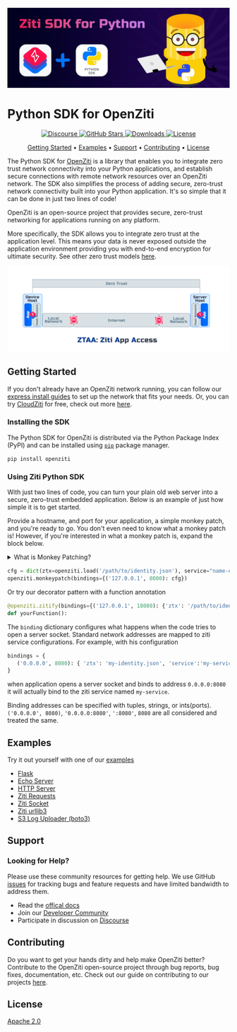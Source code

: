 ![Ziggy loves python](https://raw.githubusercontent.com/openziti/branding/main/images/banners/Python.jpg)

# Python SDK for OpenZiti

<p align="center">
  <a href="https://openziti.discourse.group/">
    <img src="https://img.shields.io/discourse/users?server=https%3A%2F%2Fopenziti.discourse.group" alt="Discourse">
  </a>
  <a href="https://github.com/openziti/ziti-sdk-py">
    <img src="https://img.shields.io/github/stars/openziti/ziti-sdk-py" alt="GitHub Stars"
  </a>
  <a href="https://pypi.org/project/openziti/">
    <img src="https://img.shields.io/pypi/dd/openziti" alt="Downloads">
  </a>
  <a href="https://opensource.org/licenses/Apache-2.0">
    <img src="https://img.shields.io/badge/License-Apache%202.0-blue.svg" alt="License">
  </a>
</p>

<p align="center">
  <a href="#getting-started">Getting Started</a> •
  <a href="#examples">Examples</a> •
  <a href="#support">Support</a> •
  <a href="#contributing">Contributing</a> •
  <a href="#license">License</a>
</p>

The Python SDK for [OpenZiti](https://github.com/openziti/ziti) is a library that enables you to integrate zero trust network connectivity into your Python 
applications, and establish secure connections with remote network resources over an OpenZiti network. The SDK also 
simplifies the process of adding secure, zero-trust network connectivity built into your Python application. It's so 
simple that it can be done in just two lines of code!

OpenZiti is an open-source project that provides secure, zero-trust networking for applications running on any platform.

More specifically, the SDK allows you to integrate zero trust at the application level. This means your data is never 
exposed outside the application environment providing you with end-to-end encryption for ultimate security. See other 
zero trust models [here](https://docs.openziti.io/docs/learn/core-concepts/zero-trust-models/overview).

<p align="center">
<img src="./images/ztaa-model-overview.png" alt="Zero-trust-application-access">
</p>

## Getting Started

If you don't already have an OpenZiti network running, you can follow our [express install guides](https://docs.openziti.io/docs/learn/quickstarts/network/) 
to set up the network that fits your needs. Or, you can try [CloudZiti](https://netfoundry.io/pricing/) for free, check out more [here](https://docs.openziti.io/).

### Installing the SDK

The Python SDK for OpenZiti is distributed via the Python Package Index (PyPI) and can be installed using 
[`pip`](https://pypi.org/project/openziti/) package manager.

```shell
pip install openziti
```

### Using Ziti Python SDK

With just two lines of code, you can turn your plain old web server into a secure, zero-trust embedded application. 
Below is an example of just how simple it is to get started.

Provide a hostname, and port for your application, a simple monkey patch, and you're ready to go. You don't even need to 
know what a monkey patch is! However, if you're interested in what a monkey patch is, expand the block below.
<details>
   <summary>What is Monkey Patching?</summary>

   > Monkey patching allows developers to modify functionality for code even when they may not have access to the 
   > original source code. Because Python has a dynamic object model allowing developers to modify objects at runtime. 
   > Monkey patching allows developers to point a function call to any function they want. We can even implement our 
   > own function that doesn't exist in the source code.
   > 
   > The way this Python SDK uses monkey patching is to override existing functionality in socket handling by the 
   > [socket module](https://docs.python.org/3/library/socket.html).
   > 
   > Taking a look at the code below, the key lines are the last two. You can see how, for each monkey patched function, 
   > we're telling that function call on the `sock` object to be directed to the function held in `_patch_methods`. 
   > Therefore, this SDK can be used on any application that doesn't manage its own sockets.
   > ```python
   > def __init__(self, **kwargs):
   >     self.orig_socket = sock.socket
   >     sock.socket = _patchedSocket(kwargs)
   >     self.orig_methods = {m: sock.__dict__[m] for m, _ in
   >                          _patch_methods.items()}
   >     for m_name, _ in _patch_methods.items():
   >         sock.__dict__[m_name] = _patch_methods[m_name]
   > ```

   </details>

```python
cfg = dict(ztx=openziti.load('/path/to/identity.json'), service="name-of-ziti-service")
openziti.monkeypatch(bindings={('127.0.0.1', 8000): cfg})
```

Or try our decorator pattern with a function annotation

```python
@openziti.zitify(bindings={('127.0.0.1', 18080): {'ztx': '/path/to/identity.json', 'service': 'name-of-ziti-service'}})
def yourFunction():
```

The `binding` dictionary configures what happens when the code tries to open a server socket. Standard network addresses 
are mapped to ziti service configurations. For example, with his configuration

```python
bindings = {
   ('0.0.0.0', 8080): { 'ztx': 'my-identity.json', 'service':'my-service' }
}
```

when application opens a server socket and binds to address `0.0.0.0:8080` it will actually bind to the ziti service named `my-service`.

Binding addresses can be specified with tuples, strings, or ints(ports). `('0.0.0.0', 8080)`, `'0.0.0.0:8080'`, `':8080'`, `8080` 
are all considered and treated the same.

## Examples

Try it out yourself with one of our [examples](sample%2FREADME.md)

* [Flask](sample/flask-of-ziti)
* [Echo Server](sample/ziti-echo-server)
* [HTTP Server](sample/ziti-http-server)
* [Ziti Requests](sample/ziti-requests)
* [Ziti Socket](sample/ziti-socket)
* [Ziti urllib3](sample/ziti-urllib3)
* [S3 Log Uploader (boto3)](sample/s3z)

## Support

### Looking for Help?

Please use these community resources for getting help. We use GitHub [issues](https://github.com/openziti/ziti-sdk-py/issues)
for tracking bugs and feature requests and have limited bandwidth to address them.

- Read the [offical docs](https://docs.openziti.io/docs/learn/introduction/)
- Join our [Developer Community](https://openziti.org)
- Participate in discussion on [Discourse](https://openziti.discourse.group/)

## Contributing

Do you want to get your hands dirty and help make OpenZiti better? Contribute to the OpenZiti open-source project 
through bug reports, bug fixes, documentation, etc. Check out our guide on contributing to our projects [here](https://docs.openziti.io/policies/CONTRIBUTING.html).

## License

[Apache 2.0](./LICENSE)
